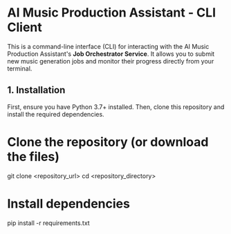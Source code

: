 # AI Music Production Assistant - CLI Client

This is a command-line interface (CLI) for interacting with the AI Music Production Assistant's **Job Orchestrator Service**. It allows you to submit new music generation jobs and monitor their progress directly from your terminal.

## 1. Installation

First, ensure you have Python 3.7+ installed. Then, clone this repository and install the required dependencies.

# Clone the repository (or download the files)
git clone <repository_url>
cd <repository_directory>

# Install dependencies
pip install -r requirements.txt
